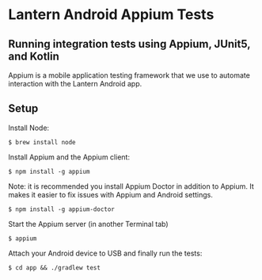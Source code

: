 # Lantern Android Appium Tests

## Running integration tests using Appium, JUnit5, and Kotlin

Appium is a mobile application testing framework that we use to automate interaction with the Lantern Android app.

## Setup

Install Node:

    $ brew install node

Install Appium and the Appium client:

    $ npm install -g appium

Note: it is recommended you install Appium Doctor in addition to Appium. It makes it easier to fix issues with Appium and Android settings.

    $ npm install -g appium-doctor

Start the Appium server (in another Terminal tab)

    $ appium

Attach your Android device to USB and finally run the tests:

    $ cd app && ./gradlew test
